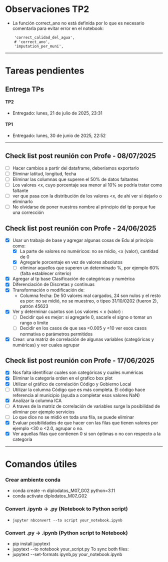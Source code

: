 
# Observaciones TP2

- La función correct_ano no está definida por lo que es necesario comentarla para evitar error en el notebook:

```
    'correct_calidad_del_agua',
    # 'correct_ano',
    'imputation_per_muni',
```

---

# Tareas pendientes

## Entrega TPs

#### TP2
- Entregado: lunes, 21 de julio de 2025, 23:31

#### TP1
- Entregado: lunes, 30 de junio de 2025, 22:52

---
## Check list post reunión con Profe - 08/07/2025
- [ ] Hacer cambios a partir del dataframe, deberíamos exportarlo
- [ ] Eliminar latitud, longitud, fecha 
- [ ] Eliminar las columnas que superen el 50% de datos faltantes 
- [ ] Los valores <x, cuyo porcentaje sea menor al 10% se podría tratar como faltante
- [ ] ver que pasa con la distribución de los valores <x, de ahí ver si dejarlo o eliminarlo
- [ ] No olvidarse de poner nuestros nombre al principio del tp porque fue una corrección

## Check list post reunión con Profe - 24/06/2025
- [x] Usar un trabajo de  base y agregar algunas cosas de Edu al principio como:
  - [x] La parte de valores no numéricos: no se midio, <x (valor), cantidad de 0 
  - [x] Agregarle porcentaje en vez de valores absolutos
  - [ ] eliminar aquellos que superen un determinado %, por ejemplo 60% (falta establecer criterio)
- [x] Agregar al tp base Clasificación de categóricas y numérica
- [x] Diferenciación de Discretas y continuas
- [x] Transformación  o modificación de:
  - Columna fecha: De 50 valores mal cargados, 24 son nulos y el resto es por: no se midió, no se muestreo, o tipeo 31/10/0202 (fueron 2), patrón 45623
- [x] Ver y determinar cuantos son Los valores < x (valor) :
  - [ ] Decidir qué es mejor: si agregarle 0, sacarle el signo o tomar un rango o limite
  - [ ] Decidir en los casos de que sea <0.005 y <10 ver esos casos normativa o parámetros permitidos
- [x] Crear: una matriz de correlación de algunas variables (categóricas y numéricas) y ver cuales agrupar

## Check list post reunión con Profe - 17/06/2025
- [x] Nos falta identificar cuales son categóricas y cuales numéricas
- [x] Eliminar la categoría orden en el grafico box plot
- [x] Utilizar el gráfico de correlación Código y Gobierno Local
- [ ] Utilizar la columna Código que es más completa. El código hace referencia al municipio (ayuda a completar esos  valores NaN) 
- [x] Analizar la columna ICA
- [ ] A traves de la matriz de correlación de variables surge la posibilidad de eliminar por ejemplo servicios 
- [ ] Lo que dice no se midió en toda una fila, se puede eliminar 
- [x] Evaluar posibilidades de que hacer con las filas que tienen valores por ejemplo <30 o <2.0, agrupar o no.
- [x] Ver aquellas filas que contienen 0 si son óptimas o no con respecto a la categoría

---

# Comandos útiles

### Crear ambiente conda
- conda create -n diplodatos_M07_G02 python=3.11
- conda activate diplodatos_M07_G02

### Convert .ipynb → .py (Notebook to Python script)
- `jupyter nbconvert --to script your_notebook.ipynb`

### Convert .py → .ipynb (Python script to Notebook)
- pip install jupytext
- jupytext --to notebook your_script.py
To sync both files:
- jupytext --set-formats ipynb,py your_notebook.ipynb
